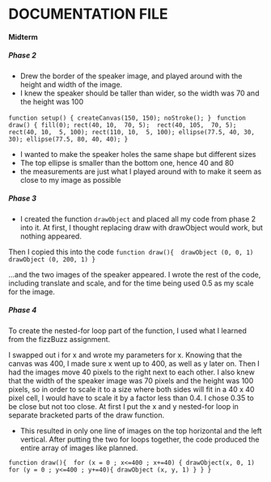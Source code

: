 # DOCUMENTATION FILE

#### Midterm

##### Phase 2
- Drew the border of the speaker image, and played around with the height and width of the image.
- I knew the speaker should be taller than wider, so the width was 70 and the height was 100


`function setup() {
  createCanvas(150, 150);
  noStroke();
}
`
`function draw() {
 fill(0);
  rect(40, 10,  70, 5); 
  rect(40, 105,  70, 5);
  rect(40, 10,  5, 100);
  rect(110, 10,  5, 100);
  ellipse(77.5, 40, 30, 30);
 ellipse(77.5, 80, 40, 40);
}`

- I wanted to make the speaker holes the same shape but different sizes
- The top ellipse is smaller than the bottom one, hence 40 and 80
- the measurements are just what I played around with to make it seem as close to my image as possible

##### Phase 3

- I created the function `drawObject` and placed all my code from phase 2 into it. At first, I thought replacing draw with drawObject would work, but nothing appeared.

Then I copied this into the code
`function draw(){ 
  drawObject (0, 0, 1)
  drawObject (0, 200, 1)
}`

...and the two images of the speaker appeared.
I wrote the rest of the code, including translate and scale, and for the time being used 0.5 as my scale for the image.

##### Phase 4

To create the nested-for loop part of the function, I used what I learned from the fizzBuzz assignment. 

I swapped out i for x and wrote my parameters for x. Knowing that the canvas was 400, I made sure x went up to 400, as well as y later on. Then I had the images move 40 pixels to the right next to each other. I also knew that the width of the speaker image was 70 pixels and the height was 100 pixels, so in order to scale it to a size where both sides will fit in a 40 x 40 pixel cell, I would have to scale it by a factor less than 0.4. I chose 0.35 to be close but not too close. At first I put the x and y nested-for loop in separate bracketed parts of the draw function.

- This resulted in only one line of images on the top horizontal and the left vertical.
After putting the two for loops together, the code produced the entire array of images like planned.

`function draw(){ 
  for (x = 0 ; x<=400 ; x+=40) {
      drawObject(x, 0, 1)
  for (y = 0 ; y<=400 ; y+=40){
    drawObject (x, y, 1)
  }
  }
  }`

